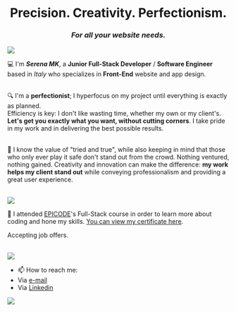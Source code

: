 <h1 align="center" style="border-bottom: none">Precision. Creativity. Perfectionism.</1>
<h3 align="center"><i>For all your website needs.</i></h3>


<img src="https://i.ibb.co/YfbRNtX/yty56.png">


💻 I'm <strong><i>Serena MK</i></strong>, a <b>Junior Full-Stack Developer</b> / <b>Software Engineer</b> based in <i>Italy</i> who specializes in <b>Front-End</b> website and app design.
<br><br>

🔍 I'm a <b>perfectionist</b>; I hyperfocus on my project until everything is exactly as planned.
<br>
Efficiency is key: I don't like wasting time, whether my own or my client's. <strong>Let's get you exactly what you want, without cutting corners</strong>. I take pride in my work and in delivering the best possible results.
<br><br>

💬 I know the value of "tried and true", while also keeping in mind that those who only ever play it safe don't stand out from the crowd. Nothing ventured, nothing gained. Creativity and innovation can make the difference: <b>my work helps my client stand out</b> while conveying professionalism and providing a great user experience.
<br><br>

<img src="https://i.ibb.co/YfbRNtX/yty56.png">

📝 I attended <a href="https://epicode.com/en/we-are-epicode/">EPICODE</a>'s Full-Stack course in order to learn more about coding and hone my skills. <a href="https://benchmark.epicode.com/credentials/645e0be2a052a6c5660a694a">You can view my certificate here</a>.
<br>

Accepting job offers.
<br><br>


<img src="https://i.ibb.co/5FNHqKV/ezgif-1-854bc1bcb8.gif">


- 📫 How to reach me:
- Via <a href="mailto:serenamudekoko@gmail.com">e-mail</a>
- Via <a href="https://www.linkedin.com/in/serena-mude-koko-290326151/">Linkedin</a>


<img src="https://i.ibb.co/5FNHqKV/ezgif-1-854bc1bcb8.gif">



<!--
**SerenaMK/SerenaMK** is a ✨ _special_ ✨ repository because its `README.md` (this file) appears on your GitHub profile.

Here are some ideas to get you started:

- 🔭 I’m currently working on ...
- 🌱 I’m currently learning ...
- 👯 I’m looking to collaborate on ...
- 🤔 I’m looking for help with ...
- 💬 Ask me about ...
- 📫 How to reach me: ...
- 😄 Pronouns: ...
- ⚡ Fun fact: ...
-->
